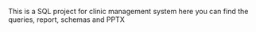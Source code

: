 This is a SQL project for clinic management system here you can find the queries, report, schemas and PPTX
